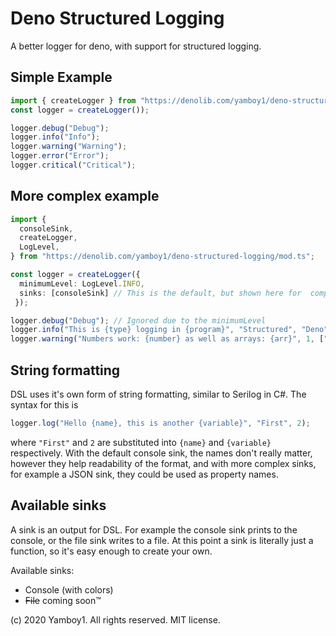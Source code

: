 # Deno Structured Logging

A better logger for deno, with support for structured logging.

## Simple Example
```ts
import { createLogger } from "https://denolib.com/yamboy1/deno-structured-logging/mod.ts";
const logger = createLogger());

logger.debug("Debug");
logger.info("Info");
logger.warning("Warning");
logger.error("Error");
logger.critical("Critical");
```

## More complex example
```ts
import {
  consoleSink,
  createLogger,
  LogLevel,
} from "https://denolib.com/yamboy1/deno-structured-logging/mod.ts";

const logger = createLogger({
  minimumLevel: LogLevel.INFO,
  sinks: [consoleSink] // This is the default, but shown here for  completeness
 });

logger.debug("Debug"); // Ignored due to the minimumLevel
logger.info("This is {type} logging in {program}", "Structured", "Deno");
logger.warning("Numbers work: {number} as well as arrays: {arr}", 1, ["a","b","c"]);
```

## String formatting

DSL uses it's own form of string formatting, similar to Serilog in C#. The syntax for this is 
```ts
logger.log("Hello {name}, this is another {variable}", "First", 2);
```
where `"First"` and `2` are substituted into `{name}` and `{variable}` respectively. With the default console sink, the names don't really matter, however they help readability of the format, and with more complex sinks, for example a JSON sink, they could be used as property names.

## Available sinks

A sink is an output for DSL. For example the console sink prints to the console, or the file sink writes to a file. At this point a sink is literally just a function, so it's easy enough to create your own.

Available sinks:

- Console (with colors)
- ~~File~~ coming soon™

(c) 2020 Yamboy1. All rights reserved. MIT license.
